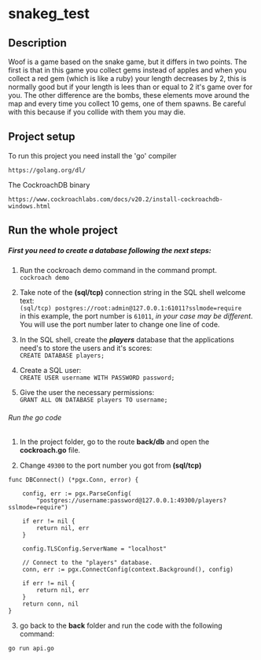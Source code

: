 # snakeg_test

## Description

Woof is a game based on the snake game, but it differs in two points. The first is that in this game you collect gems instead of apples and when you collect a red gem (which is like a ruby) your length decreases by 2, this is normally good but if your length is lees than or equal to 2 it's game over for you. The other difference are the bombs, these elements move around the map and every time you collect 10 gems, one of them spawns. Be careful with this because if you collide with them you may die.

## Project setup

To run this project you need install  the 'go' compiler

```
https://golang.org/dl/
```

The CockroachDB binary
````
https://www.cockroachlabs.com/docs/v20.2/install-cockroachdb-windows.html

````


## Run the whole project

##### First you need to create a database following the next steps:

1. Run the cockroach demo command in the command prompt.</br>
`cockroach demo`

2. Take note of the **(sql/tcp)** connection string in the SQL shell welcome text:</br>
`(sql/tcp) postgres://root:admin@127.0.0.1:61011?sslmode=require `</br>
in this example, the port number is `61011`, *in your case may be different*. You will use the port number later to change one line of code.

3. In the SQL shell, create the ***players*** database that the applications need's to store the users and it's scores:</br>
``CREATE DATABASE players;``

4. Create a SQL user:</br>
``CREATE USER username WITH PASSWORD password;``

5. Give the user the necessary permissions:</br>
``GRANT ALL ON DATABASE players TO username;``</br>


###### Run the go code

1. In the project folder, go to the route **back/db** and open the **cockroach.go** file.

2. Change ``49300`` to the port number you got from  **(sql/tcp)**
```
func DBConnect() (*pgx.Conn, error) {

    config, err := pgx.ParseConfig(
        "postgres://username:password@127.0.0.1:49300/players?sslmode=require")

    if err != nil {
        return nil, err
    }

    config.TLSConfig.ServerName = "localhost"

    // Connect to the "players" database.
    conn, err := pgx.ConnectConfig(context.Background(), config)

    if err != nil {
        return nil, err
    }
    return conn, nil
}
```

3. go back to the **back** folder and run the code with the following command:
```
go run api.go
```
